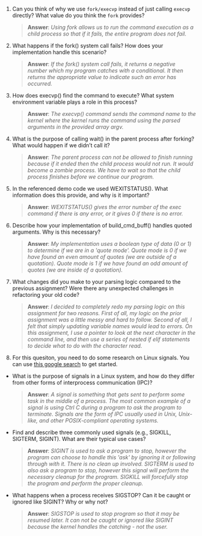 1. Can you think of why we use `fork/execvp` instead of just calling `execvp` directly? What value do you think the `fork` provides?

    > **Answer**:  _Using fork allows us to run the command execution as a child process so that if it fails, the entire program does not fail._

2. What happens if the fork() system call fails? How does your implementation handle this scenario?

    > **Answer**:  _If the fork() system call fails, it returns a negative number which my program catches with a conditional. It then returns the appropriate value to indicate such an error has occurred._

3. How does execvp() find the command to execute? What system environment variable plays a role in this process?

    > **Answer**:  _The execvp() command sends the command name to the kernel where the kernel runs the command using the parsed arguments in the provided array argv._

4. What is the purpose of calling wait() in the parent process after forking? What would happen if we didn’t call it?

    > **Answer**:  _The parent process can not be allowed to finish running because if it ended then the child process would not run. It would become a zombie process. We have to wait so that the child process finishes before we continue our program._

5. In the referenced demo code we used WEXITSTATUS(). What information does this provide, and why is it important?

    > **Answer**:  _WEXITSTATUS() gives the error number of the exec command if there is any error, or it gives 0 if there is no error._

6. Describe how your implementation of build_cmd_buff() handles quoted arguments. Why is this necessary?

    > **Answer**:  _My implementation uses a boolean type of data (0 or 1) to determine if we are in a 'quote mode'. Quote mode is 0 if we have found an even amount of quotes (we are outside of a quotation). Quote mode is 1 if we have found an odd amount of quotes (we are inside of a quotation)._

7. What changes did you make to your parsing logic compared to the previous assignment? Were there any unexpected challenges in refactoring your old code?

    > **Answer**:  _I decided to completely redo my parsing logic on this assignment for two reasons. First of all, my logic on the prior assignment was a little messy and hard to follow. Second of all, I felt that simply updating variable names would lead to errors. On this assignment, I use a pointer to look at the next character in the command line, and then use a series of nested if elif statements to decide what to do with the character read._

8. For this quesiton, you need to do some research on Linux signals. You can use [this google search](https://www.google.com/search?q=Linux+signals+overview+site%3Aman7.org+OR+site%3Alinux.die.net+OR+site%3Atldp.org&oq=Linux+signals+overview+site%3Aman7.org+OR+site%3Alinux.die.net+OR+site%3Atldp.org&gs_lcrp=EgZjaHJvbWUyBggAEEUYOdIBBzc2MGowajeoAgCwAgA&sourceid=chrome&ie=UTF-8) to get started.

- What is the purpose of signals in a Linux system, and how do they differ from other forms of interprocess communication (IPC)?

    > **Answer**:  _A signal is something that gets sent to perform some task in the middle of a process. The most common example of a signal is using Ctrl C during a program to ask the program to terminate. Signals are the form of IPC usually used in Unix, Unix-like, and other POSIX-compliant operating systems._

- Find and describe three commonly used signals (e.g., SIGKILL, SIGTERM, SIGINT). What are their typical use cases?

    > **Answer**:  _SIGINT is used to ask a program to stop, however the program can choose to handle this 'ask' by ignoring it or following through with it. There is no clean up involved. SIGTERM is used to also ask a program to stop, however this signal will perform the necessary cleanup for the program. SIGKILL will forcefully stop the program and perform the proper cleanup._

- What happens when a process receives SIGSTOP? Can it be caught or ignored like SIGINT? Why or why not?

    > **Answer**:  _SIGSTOP is used to stop program so that it may be resumed later. It can not be caught or ignored like SIGINT because the kernel handles the catching - not the user._